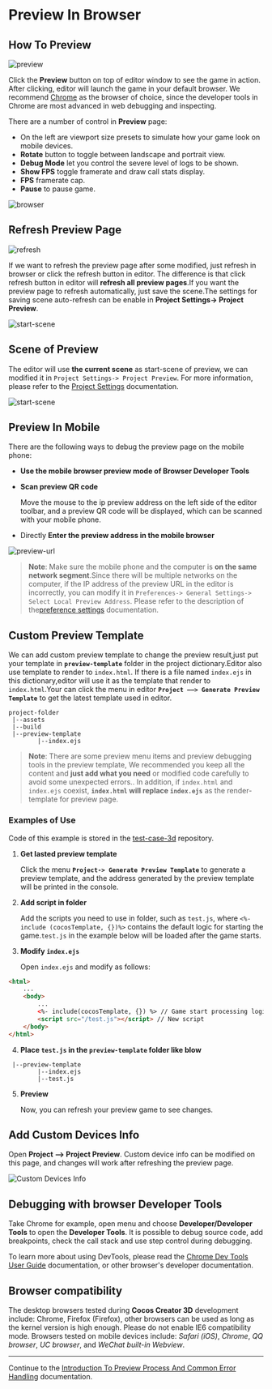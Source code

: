 # Preview In Browser

## How To Preview

![preview](index/preview.jpg)

Click the **Preview** button on top of editor window to see the game in action. After clicking, editor will launch the game in your default browser. We recommend [Chrome](http://google.com/chrome) as the browser of choice, since the developer tools in Chrome are most advanced in web debugging and inspecting.

There are a number of control in **Preview** page:

- On the left are viewport size presets to simulate how your game look on mobile devices.
- **Rotate** button to toggle between landscape and portrait view.
- **Debug Mode** let you control the severe level of logs to be shown.
- **Show FPS** toggle framerate and draw call stats display.
- **FPS** framerate cap.
- **Pause** to pause game.

![browser](index/browser.png)

## Refresh Preview Page

![refresh](index/refresh.jpg)

If we want to refresh the preview page after some modified, just refresh in browser or click the refresh button in editor.
The difference is that click refresh button in editor will **refresh all preview pages**.If you want the preview page to refresh automatically, just save the scene.The settings for saving scene auto-refresh can be enable in __Project Settings-> Project Preview__.

![start-scene](index/auto-refresh.jpg)

## Scene of Preview

The editor will use **the current scene** as start-scene of preview, we can modified it in `Project Settings-> Project Preview`. For more information, please refer to the [Project Settings](../project/index.md) documentation.

![start-scene](index/start-scene.jpg)

## Preview In Mobile

There are the following ways to debug the preview page on the mobile phone:

- **Use the mobile browser preview mode of Browser Developer Tools**

- **Scan preview QR code**

    Move the mouse to the ip preview address on the left side of the editor toolbar, and a preview QR code will be displayed, which can be scanned with your mobile phone.

- Directly **Enter the preview address in the mobile browser**

![preview-url](index/preview-url.jpg)

> **Note**: Make sure the mobile phone and the computer is **on the same network segment**.Since there will be multiple networks on the computer, if the IP address of the preview URL in the editor is incorrectly, you can modify it in `Preferences-> General Settings-> Select Local Preview Address`. Please refer to the description of the[preference settings](../preference/index.md) documentation.

## Custom Preview Template

We can add custom preview template to change the preview result,just put your template in **`preview-template`** folder in the project dictionary.Editor also use template to render to `index.html`. If there is a file named `index.ejs` in this dictionary,editor will use it as the template that render to `index.html`.Your can click the menu in editor **`Project ——> Generate Preview Template`** to get the latest template used in editor.

```
project-folder
 |--assets
 |--build
 |--preview-template
        |--index.ejs
```

> **Note**: There are some preview menu items and preview debugging tools in the preview template, We recommended you keep all the content and **just add what you need** or modified code carefully to avoid some unexpected errors.. In addition, if `index.html` and `index.ejs` coexist, **`index.html` will replace `index.ejs`** as the render-template for preview page.

### Examples of Use

Code of this example is stored in the [test-case-3d](https://github.com/cocos-creator/test-cases-3d) repository.

1. **Get lasted preview template**

     Click the menu **`Project-> Generate Preview Template`** to generate a preview template, and the address generated by the preview template will be printed in the console.

2. **Add script in folder**

    Add the scripts you need to use in folder, such as `test.js`, where `<%-include (cocosTemplate, {})%>` contains the default logic for starting the game.`test.js` in the example below will be loaded after the game starts.

3. **Modify `index.ejs`**

    Open `index.ejs` and modify as follows:

```html
<html>
    ...
    <body>
        ...
        <%- include(cocosTemplate, {}) %> // Game start processing logic
        <script src="/test.js"></script> // New script
    </body>
</html>
```

4. **Place `test.js` in the `preview-template` folder like blow**

```
 |--preview-template
        |--index.ejs
        |--test.js
```

5. **Preview**

    Now, you can refresh your preview game to see changes.

## Add Custom Devices Info

Open __Project ——> Project Preview__. Custom device info can be modified on this page, and changes will work after refreshing the preview page.

![Custom Devices Info](./browser/user_device.jpg)

## Debugging with browser Developer Tools

Take Chrome for example, open menu and choose __Developer/Developer Tools__ to open the __Developer Tools__. It is possible to debug source code, add breakpoints, check the call stack and use step control during debugging.

To learn more about using DevTools, please read the [Chrome Dev Tools User Guide](https://developer.chrome.com/devtools) documentation, or other browser's developer documentation.

## Browser compatibility

The desktop browsers tested during __Cocos Creator 3D__ development include: Chrome, Firefox (Firefox), other browsers can be used as long as the kernel version is high enough. Please do not enable IE6 compatibility mode. Browsers tested on mobile devices include: *Safari (iOS)*, *Chrome*, *QQ browser*, *UC browser*, and *WeChat built-in Webview*.

---

Continue to the [Introduction To Preview Process And Common Error Handling](preview-guid.md) documentation.
